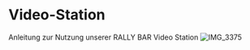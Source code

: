 # Video-Station
Anleitung zur Nutzung unserer RALLY BAR Video Station
![IMG_3375](https://github.com/makerspace-wi/Video-Station/assets/42463588/5eea353b-70a5-4e82-a443-62303442395a)
